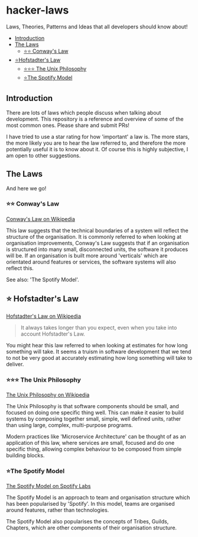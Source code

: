 # hacker-laws

Laws, Theories, Patterns and Ideas that all developers should know about!


<!-- vim-markdown-toc GFM -->

* [Introduction](#introduction)
* [The Laws](#the-laws)
    * [⭐⭐ Conway's Law](#-conways-law)
* [⭐Hofstadter's Law](#hofstadters-law)
    * [⭐⭐⭐ The Unix Philosophy](#-the-unix-philosophy)
    * [⭐The Spotify Model](#the-spotify-model)

<!-- vim-markdown-toc -->

## Introduction

There are lots of laws which people discuss when talking about development. This repository is a reference and overview of some of the most common ones. Please share and submit PRs!

I have tried to use a star rating for how 'important' a law is. The more stars, the more likely you are to hear the law referred to, and therefore the more potentially useful it is to know about it. Of course this is highly subjective, I am open to other suggestions.

## The Laws

And here we go!


### ⭐⭐ Conway's Law

[Conway's Law on Wikipedia](https://en.wikipedia.org/wiki/Conway%27s_law)

This law suggests that the technical boundaries of a system will reflect the structure of the organisation. It is commonly referred to when looking at organisation improvements, Conway's Law suggests that if an organisation is structured into many small, disconnected units, the software it produces will be. If an organisation is built more around 'verticals' which are orientated around features or services, the software systems will also reflect this.

See also: 'The Spotify Model'.

## ⭐ Hofstadter's Law

[Hofstadter's Law on Wikipedia](https://en.wikipedia.org/wiki/Hofstadter%27s_law)

> It always takes longer than you expect, even when you take into account Hofstadter's Law.

You might hear this law referred to when looking at estimates for how long something will take. It seems a truism in software development that we tend to not be very good at accurately estimating how long something will take to deliver.

### ⭐⭐⭐ The Unix Philosophy

[The Unix Philosophy on Wikipedia](https://en.wikipedia.org/wiki/Unix_philosophy)

The Unix Philosophy is that software components should be small, and focused on doing one specific thing well. This can make it easier to build systems by composing together small, simple, well defined units, rather than using large, complex, multi-purpose programs.

Modern practices like 'Microservice Architecture' can be thought of as an application of this law, where services are small, focused and do one specific thing, allowing complex behaviour to be composed from simple building blocks.

### ⭐The Spotify Model

[The Spotify Model on Spotify Labs](https://labs.spotify.com/2014/03/27/spotify-engineering-culture-part-1/)

The Spotify Model is an approach to team and organisation structure which has been popularised by 'Spotify'. In this model, teams are organised around features, rather than technologies.

The Spotify Model also popularises the concepts of Tribes, Guilds, Chapters, which are other components of their organisation structure.
